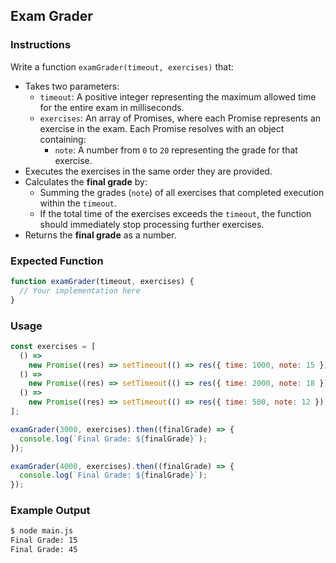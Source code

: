 ## Exam Grader

### Instructions

Write a function `examGrader(timeout, exercises)` that:

- Takes two parameters:
  - `timeout`: A positive integer representing the maximum allowed time for the entire exam in milliseconds.
  - `exercises`: An array of Promises, where each Promise represents an exercise in the exam. Each Promise resolves with an object containing:
    - `note`: A number from `0` to `20` representing the grade for that exercise.
- Executes the exercises in the same order they are provided.
- Calculates the **final grade** by:
  - Summing the grades (`note`) of all exercises that completed execution within the `timeout`.
  - If the total time of the exercises exceeds the `timeout`, the function should immediately stop processing further exercises.
- Returns the **final grade** as a number.

### Expected Function

```js
function examGrader(timeout, exercises) {
  // Your implementation here
}
```

### Usage

```js
const exercises = [
  () =>
    new Promise((res) => setTimeout(() => res({ time: 1000, note: 15 }), 1000)),
  () =>
    new Promise((res) => setTimeout(() => res({ time: 2000, note: 18 }), 2000)),
  () =>
    new Promise((res) => setTimeout(() => res({ time: 500, note: 12 }), 500)),
];

examGrader(3000, exercises).then((finalGrade) => {
  console.log(`Final Grade: ${finalGrade}`);
});

examGrader(4000, exercises).then((finalGrade) => {
  console.log(`Final Grade: ${finalGrade}`);
});
```

### Example Output

```sh
$ node main.js
Final Grade: 15
Final Grade: 45
```